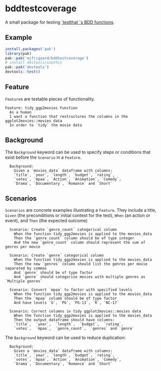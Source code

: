 # bddtestcoverage

A small package for testing [`testthat``s BDD functions](https://testthat.r-lib.org/reference/describe.html). 

## Example

```r
install.packages('pak')
library(pak)
pak::pak('mjfrigaard/bddtestcoverage')
# install devtools/usethis
pak::pak('devtools')
devtools::test()
```

## Feature

`Feature`s are testable pieces of functionality.

```gherkin
Feature: tidy_ggp2movies Function
  As a human
  I want a function that restructures the columns in the ggplot2movies::movies data
  In order to `tidy` the movie data
```

## Background

The `Background` keyword can be used to specify steps or conditions that exist before the `Scenario` in a `Feature`.

```gherkin
  Background:
    Given a `movies_data` dataframe with columns:
    `title`, `year`, `length`, `budget`, `rating`, 
    `votes`, `mpaa`, `Action`, `Animation`, `Comedy`, 
    `Drama`, `Documentary`, `Romance` and `Short`
```

## Scenarios

`Scenarios` are concrete examples illustrating a `Feature`. They include a title, `Given` (the preconditions or initial context for the test), `When` (an action or event), and `Then` (the expected outcome)

```gherkin
  Scenario: Create `genre_count` categorical column 
    When the function tidy_ggp2movies is applied to the movies_data
    Then the `genre_count` column should be of type integer
    And the new `genre_count` column should represent the sum of genres per movie
    
  Scenario: Create `genre` categorical column 
    When the function tidy_ggp2movies is applied to the movies_data
    Then the new `genres` column should list the genres per movie separated by commas
    And `genre` should be of type factor
    And `genre` should categorize movies with multiple genres as `Multiple genres`
    
  Scenario: Convert `mpaa` to factor with specified levels
    When the function tidy_ggp2movies is applied to the movies_data
    Then the `mpaa` column should be of type factor
    And have levels `G`, `PG`, `PG-13`, `R`, `NC-17`

  Scenario: Correct columns in tidy ggplot2movies::movies data
    When the function tidy_ggp2movies is applied to the movies_data
    Then the output dataframe should have columns:
    `title`,  `year`,  `length`,  `budget`,  `rating`,
    `votes`,  `mpaa`,  `genre_count`,  `genres` and `genre` 
```

The `Background` keyword can be used to reduce duplication: 

```gherkin
  Background:
    Given a `movies_data` dataframe with columns:
    `title`, `year`, `length`, `budget`, `rating`, 
    `votes`, `mpaa`, `Action`, `Animation`, `Comedy`, 
    `Drama`, `Documentary`, `Romance` and `Short`
   
```
